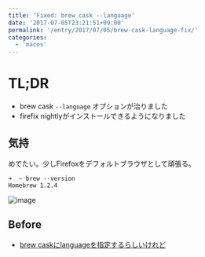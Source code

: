 ```yaml
---
title: 'Fixed: brew cask --language'
date: '2017-07-05T23:21:51+09:00'
permalink: '/entry/2017/07/05/brew-cask-language-fix/'
categories:
  - 'macos'
---
```


# TL;DR

- brew cask `--language` オプションが治りました
- firefix nightlyがインストールできるようになりました

## 気持

めでたい。少しFirefoxをデフォルトブラウザとして頑張る。

```shell
➜  ~ brew --version
Homebrew 1.2.4
```

![image](https://media.giphy.com/media/7kn27lnYSAE9O/giphy.gif)

## Before

- [brew caskにlanguageを指定するらしいけれど](/entry/2017/06/22/brew-cask-language/)
